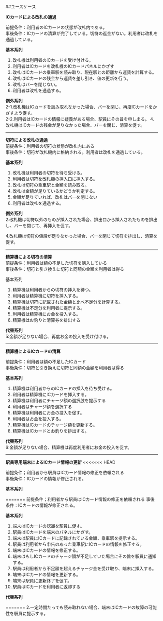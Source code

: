 ##ユースケース

**ICカードによる改札の通過**

前提条件：利用者のICカードの状態が改札内である。<br>
事後条件：ICカードの清算が完了している。切符の返金がない。利用者は改札を通過している。

 **基本系列<br>**
1. 改札機は利用者のICカードを受け付ける。 <br>
2. 利用者はICカードを改札機のICカードパネルにかざす<br>
3. 改札はICカードの乗車駅を読み取り、現在駅との距離から運賃を計算する。<br>
4. 改札はICカードの残金から運賃を差し引き、値の更新を行う。<br>
5. 改札はバーを閉じない。<br>
6. 利用者は改札を通過する。<br>

**例外系列<br>**
2-1.改札機はICカードを読み取れなかった場合、バーを閉じ、再度ICカードをかざすよう促す。<br>
2-2.利用者はICカードの情報に疑義がある場合、駅員にその旨を申し出る。
4.改札機はiCカードの残金が足りなかった場合、バーを閉じ、清算を促す。

--------------------
**切符による改札の通過**<br>
前提条件：利用者の切符の状態が改札内にある<br>
事後条件：切符が改札機内に格納される。利用者は改札を通過している。

**基本系列**<br>
1. 改札機は利用者の切符を待ち受ける。
2. 利用者は切符を改札機の挿入口に挿入する。
3. 改札は切符の乗車駅と金額を読み取る。
4. 改札は金額が足りているかどうか判定する。
5. 金額が足りていれば、改札はバーを閉じない
6. 利用者は改札を通過する。

**例外系列**<br>
2.改札機は切符以外のものが挿入された場合、排出口から挿入されたものを排出し、バーを閉じて、再挿入を促す。<br>

4.改札機は切符の値段が足りなかった場合、バーを閉じて切符を排出し、清算を促す。

--------------------
**精算機による切符の清算**<br>
前提条件：利用者は額の不足した切符を購入している<br>
事後条件：切符と引き換えに切符と同額の金額を利用者は得る

基本系列
1. 精算機は利用者からの切符の挿入を待つ。
2. 利用者は精算機に切符を挿入する。
3. 精算機は切符に記載された金額と比べ不足分を計算する。
4. 精算機は不足分を利用者に提示する。
5. 利用者は精算機にお金を投入する。
6. 精算機はお釣りと清算券を排出する

**代替系列**<br>
5:金額が足りない場合、再度お金の投入を受け付ける。

--------------------
**精算機によるICカードの清算**

前提条件：利用者は額の不足したICカード<br>
事後条件：切符と引き換えに切符と同額の金額を利用者は得る

**基本系列**

1. 精算機は利用者からのICカードの挿入を待ち受ける。
2. 利用者は精算機にICカードを挿入する。
3. 精算機は利用者にチャージ額の選択肢を提示する
4. 利用者はチャージ額を選択する
5. 精算機は利用者にお金の投入を促す。
6. 利用者はお金を投入する。
7. 精算機はICカードのチャージ額を更新する。
8. 精算機はICカードとお釣りを排出する。

**代替系列**<br>
6:金額が足りない場合、精算機は再度利用者にお金の投入を促す。

-------------------
**駅員専用端末によるICカード情報の更新**
<<<<<<< HEAD

前提条件；利用者から駅員はICカード情報の修正を依頼される<br>
事後条件：ICカードの情報が修正される。

**基本系列**

=======
前提条件；利用者から駅員はICカード情報の修正を依頼される
事後条件：ICカードの情報が修正される。

**基本系列**
1. 端末はICカードの認識を駅員に促す。
2. 駅員はICカードを端末のパネルにかざす。
3. 端末は駅員にICカードに記録されている金額、乗車駅を提示する。
4. 駅員は利用者から申告のあった乗車駅にICカードの情報を修正する。
5. 端末はICカードの情報を修正する。
6. 端末はもしICカードのチャージ額が不足していた場合にその旨を駅員に通知する。
6. 駅員は利用者から不足額を超えるチャージ金を受け取り、端末に挿入する。
7. 端末はICカードの情報を更新する。
8. 端末は駅員に更新終了を促す。
9. 駅員はICカードを利用者に返却する

**代替系列**

=======
2.一定時間たっても読み取れない場合、端末はICカードの故障の可能性を駅員に提示する。
